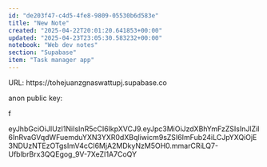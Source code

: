 ```yaml
---
id: "de203f47-c4d5-4fe8-9809-05530b6d583e"
title: "New Note"
created: "2025-04-22T20:01:20.641853+00:00"
updated: "2025-04-23T23:05:30.583232+00:00"
notebook: "Web dev notes"
section: "Supabase"
item: "Task manager app"
---
```


<p>URL: https://tohejuanzgnaswattupj.supabase.co</p><p></p><p>anon public key:</p><p>f</p><p>eyJhbGciOiJIUzI1NiIsInR5cCI6IkpXVCJ9.eyJpc3MiOiJzdXBhYmFzZSIsInJlZiI6InRvaGVqdWFuemduYXN3YXR0dXBqIiwicm9sZSI6ImFub24iLCJpYXQiOjE3NDUzNTEzOTgsImV4cCI6MjA2MDkyNzM5OH0.mmarCRiLQ7-UfblbrBrx3QQEgog_9V-7XeZI1A7CoQY</p><p></p><p></p><p></p>